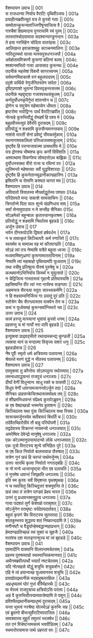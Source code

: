 वैशम्पायन उवाच ||	001    
स राजधान्या निर्याय वैराटिः पृथिवीञ्जयः |	001a  
प्रयाहीत्यब्रवीत्सूतं यत्र ते कुरवो गताः ||	001c  
समवेतान्कुरून्यावज्जिगीषूनवजित्य वै |	002a  
गाश्चैषां क्षिप्रमादाय पुनरायामि स्वं पुरम् ||	002c  
ततस्तांश्चोदयामास सदश्वान्पाण्डुनन्दनः |	003a  
ते हया नरसिंहेन चोदिता वातरंहसः |	003c  
आलिखन्त इवाकाशमूहुः काञ्चनमालिनः ||	003e   
नातिदूरमथो यात्वा मत्स्यपुत्रधनञ्जयौ |	004a  
अवेक्षेताममित्रघ्नौ कुरूणां बलिनां बलम् |	004c  
श्मशानमभितो गत्वा आससाद कुरूनथ ||	004e   
तदनीकं महत्तेषां विबभौ सागरस्वनम् |	005a  
सर्पमाणमिवाकाशे वनं बहुलपादपम् ||	005c  
ददृशे पार्थिवो रेणुर्जनितस्तेन सर्पता |	006a  
दृष्टिप्रणाशो भूतानां दिवस्पृङ्नरसत्तम ||	006c  
तदनीकं महद्दृष्ट्वा गजाश्वरथसंकुलम् |	007a  
कर्णदुर्योधनकृपैर्गुप्तं शांतनवेन च ||	007c  
द्रोणेन च सपुत्रेण महेष्वासेन धीमता |	008a  
हृष्टरोमा भयोद्विग्नः पार्थं वैराटिरब्रवीत् ||	008c  
नोत्सहे कुरुभिर्योद्धुं रोमहर्षं हि पश्य मे |	009a  
बहुप्रवीरमत्युग्रं देवैरपि दुरासदम् ||	009c  
प्रतियोद्धुं न शक्ष्यामि कुरुसैन्यमनन्तकम् ||	009e   
नाशंसे भारतीं सेनां प्रवेष्टुं भीमकार्मुकाम् |	010a  
रथनागाश्वकलिलां पत्तिध्वजसमाकुलाम् |	010c  
दृष्ट्वैव हि परानाजावात्मा प्रव्यथतीव मे ||	010e   
यत्र द्रोणश्च भीष्मश्च कृपः कर्णो विविंशतिः |	011a  
अश्वत्थामा विकर्णश्च सोमदत्तोऽथ बाह्लिकः ||	011c  
दुर्योधनस्तथा वीरो राजा च रथिनां वरः |	012a  
द्युतिमन्तो महेष्वासाः सर्वे युद्धविशारदाः ||	012c  
दृष्ट्वैव हि कुरूनेतान्व्यूढानीकान्प्रहारिणः |	013a  
हृषितानि च रोमाणि कश्मलं चागतं मम ||	013c  
वैशम्पायन उवाच ||	014    
अवियातो वियातस्य मौर्ख्याद्धूर्तस्य पश्यतः	014a  
परिदेवयते मन्दः सकाशे सव्यसाचिनः ||	014c  
त्रिगर्तान्मे पिता यातः शून्ये संप्रणिधाय माम् |	015a  
सर्वां सेनामुपादाय न मे सन्तीह सैनिकाः	015c  
सोऽहमेको बहून्बालः कृतास्त्रानकृतश्रमः |	016a  
प्रतियोद्धुं न शक्ष्यामि निवर्तस्व बृहन्नडे ||	016c  
अर्जुन उवाच || 	017    
भयेन दीनरूपोऽसि द्विषतां हर्षवर्धनः |	017a  
न च तावत्कृतं किञ्चित्परैः कर्म रणाजिरे ||	017c  
स्वयमेव च मामात्थ वह मां कौरवान्प्रति |	018a  
सोऽहं त्वां तत्र नेष्यामि यत्रैते बहुला ध्वजाः ||	018c  
मध्यमामिषगृध्राणां कुरूणामाततायिनाम् |	019a  
नेष्यामि त्वां महाबाहो पृथिव्यामपि युध्यताम् ||	019c  
तथा स्त्रीषु प्रतिश्रुत्य पौरुषं पुरुषेषु च |	020a  
कत्थमानोऽभिनिर्याय किमर्थं न युयुत्ससे ||	020c  
न चेद्विजित्य गास्तास्त्वं गृहान्वै प्रतियास्यसि |	021a  
प्रहसिष्यन्ति वीर त्वां नरा नार्यश्च सङ्गताः ||	021c  
अहमप्यत्र सैरन्ध्र्या स्तुतः सारथ्यकर्मणि |	022a  
न हि शक्ष्याम्यनिर्जित्य गाः प्रयातुं पुरं प्रति ||	022c  
स्तोत्रेण चैव सैरन्ध्र्यास्तव वाक्येन तेन च |	023a  
कथं न युध्येयमहं कुरून्सर्वान्स्थिरो भव ||	023c  
उत्तर उवाच ||	024    
कामं हरन्तु मत्स्यानां भूयांसं कुरवो धनम् |	024a  
प्रहसन्तु च मां नार्यो नरा वापि बृहन्नडे ||	024c  
वैशम्पायन उवाच ||	025    
इत्युक्त्वा प्राद्रवद्भीतो रथात्प्रस्कन्द्य कुण्डली |	025a  
त्यक्त्वा मानं स मन्दात्मा विसृज्य सशरं धनुः ||	025c  
बृहन्नडोवाच ||	026    
नैष पूर्वैः स्मृतो धर्मः क्षत्रियस्य पलायनम् |	026a  
श्रेयस्ते मरणं युद्धे न भीतस्य पलायनम् ||	026c  
वैशम्पायन उवाच ||	027    
एवमुक्त्वा तु कौन्तेयः सोऽवप्लुत्य रथोत्तमात् |	027a  
तमन्वधावद्धावन्तं राजपुत्रं धनञ्जयः |	027c  
दीर्घां वेणीं विधुन्वानः साधु रक्ते च वाससी ||	027e   
विधूय वेणीं धावन्तमजानन्तोऽर्जुनं तदा |	028a  
सैनिकाः प्राहसन्केचित्तथारूपमवेक्ष्य तम् ||	028c  
तं शीघ्रमभिधावन्तं संप्रेक्ष्य कुरवोऽब्रुवन् |	029a  
क एष वेषप्रच्छन्नो भस्मनेव हुताशनः ||	029c  
किञ्चिदस्य यथा पुंसः किञ्चिदस्य यथा स्त्रियः |	030a  
सारूप्यमर्जुनस्येव क्लीबरूपं बिभर्ति च ||	030c  
तदेवैतच्छिरोग्रीवं तौ बाहू परिघोपमौ |	031a  
तद्वदेवास्य विक्रान्तं नायमन्यो धनञ्जयात् ||	031c  
अमरेष्विव देवेन्द्रो मानुषेषु धनञ्जयः |	032a  
एकः कोऽस्मानुपायायादन्यो लोके धनञ्जयात् ||	032c  
एकः पुत्रो विराटस्य शून्ये संनिहितः पुरे |	033a  
स एष किल निर्यातो बालभावान्न पौरुषात् ||	033c  
सत्रेण नूनं छन्नं हि चरन्तं पार्थमर्जुनम् |	034a  
उत्तरः सारथिं कृत्वा निर्यातो नगराद्बहिः ||	034c  
स नो मन्ये ध्वजान्दृष्ट्वा भीत एष पलायति |	035a  
तं नूनमेष धावन्तं जिघृक्षति धनञ्जयः ||	035c  
इति स्म कुरवः सर्वे विमृशन्तः पृथक्पृथक् |	036a  
न च व्यवसितुं किञ्चिदुत्तरं शक्नुवन्ति ते |	036c  
छन्नं तथा तं सत्रेण पाण्डवं प्रेक्ष्य भारत ||	036e   
उत्तरं तु प्रधावन्तमनुद्रुत्य धनञ्जयः |	037a  
गत्वा पदशतं तूर्णं केशपक्षे परामृशत् ||	037c  
सोऽर्जुनेन परामृष्टः पर्यदेवयदार्तवत् |	038a  
बहुलं कृपणं चैव विराटस्य सुतस्तदा ||	038c  
शातकुम्भस्य शुद्धस्य शतं निष्कान्ददामि ते |	039a  
मणीनष्टौ च वैडूर्यान्हेमबद्धान्महाप्रभान् ||	039c  
हेमदण्डप्रतिच्छन्नं रथं युक्तं च सुव्रजैः |	040a  
मत्तांश्च दश मातङ्गान्मुञ्च मां त्वं बृहन्नडे ||	040c  
वैशम्पायन उवाच || 	041    
एवमादीनि वाक्यानि विलपन्तमचेतसम् |	041a  
प्रहस्य पुरुषव्याघ्रो रथस्यान्तिकमानयत् ||	041c  
अथैनमब्रवीत्पार्थो भयार्तं नष्टचेतसम् |	042a  
यदि नोत्सहसे योद्धुं शत्रुभिः शत्रुकर्शन |	042c  
एहि मे त्वं हयान्यच्छ युध्यमानस्य शत्रुभिः ||	042e   
प्रयाह्येतद्रथानीकं मद्बाहुबलरक्षितः |	043a  
अप्रधृष्यतमं घोरं गुप्तं वीरैर्महारथैः ||	043c  
मा भैस्त्वं राजपुत्राग्र्य क्षत्रियोऽसि परंतप |	044a  
अहं वै कुरुभिर्योत्स्याम्यवजेष्यामि ते पशून् ||	044c  
प्रविश्यैतद्रथानीकमप्रधृष्यं दुरासदम् |	045a  
यन्ता भूस्त्वं नरश्रेष्ठ योत्स्येऽहं कुरुभिः सह ||	045c  
एवं ब्रुवाणो बीभत्सुर्वैराटिमपराजितः |	046a  
समाश्वास्य मुहूर्तं तमुत्तरं भरतर्षभ ||	046c  
तत एनं विचेष्टन्तमकामं भयपीडितम् |	047a  
रथमारोपयामास पार्थः प्रहरतां वरः ||	047c  
